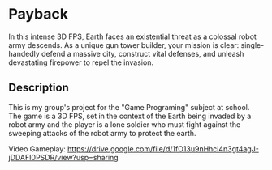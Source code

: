 # Payback

In this intense 3D FPS, Earth faces an existential threat as a colossal robot army descends. 
As a unique gun tower builder, your mission is clear: single-handedly defend a massive city, construct vital defenses, and unleash devastating firepower to repel the invasion.

## Description

This is my group's project for the "Game Programing" subject at school.
The game is a 3D FPS, set in the context of the Earth being invaded by a robot army and the player is a lone soldier who must fight against the sweeping attacks of the robot army to protect the earth.

Video Gameplay: https://drive.google.com/file/d/1fO13u9nHhci4n3gt4agJ-jDDAFI0PSDR/view?usp=sharing

